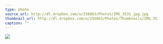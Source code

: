 ```yaml
---
type: photo
source_url: http://dl.dropbox.com/u/256663/Photos/IMG_3531_jpg.jpg
thumbnail_url: http://dl.dropbox.com/u/256663/Photos/Thumbnails/IMG_3531_jpg.jpg
caption: ""
---
```

![](http://dl.dropbox.com/u/256663/Photos/IMG_3531_jpg.jpg)